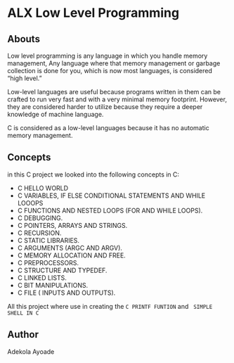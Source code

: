 # ALX Low Level Programming



## Abouts

Low level programming is any language in which you handle memory management, Any language where that memory management or garbage collection is done for you, which is now most languages, is considered “high level.” 

Low-level languages are useful because programs written in them can be crafted to run very fast and with a very minimal memory footprint. However, they are considered harder to utilize because they require a deeper knowledge of machine language.

C is considered as a low-level languages because it  has no automatic memory management.

## Concepts

in this C project we looked into the following concepts in C:

* C HELLO WORLD
* C VARIABLES, IF ELSE CONDITIONAL STATEMENTS AND WHILE LOOOPS
* C FUNCTIONS AND NESTED LOOPS (FOR AND WHILE LOOPS).
* C DEBUGGING.
* C POINTERS, ARRAYS AND STRINGS.
* C RECURSION.
* C STATIC LIBRARIES.
* C ARGUMENTS (ARGC AND ARGV).
* C MEMORY ALLOCATION AND FREE.
* C PREPROCESSORS.
* C STRUCTURE AND TYPEDEF.
* C LINKED LISTS.
* C BIT MANIPULATIONS.
* C FILE ( INPUTS AND OUTPUTS).


All this project where use in creating the `C PRINTF FUNTION`  and ` SIMPLE SHELL IN C`


## Author

Adekola Ayoade
